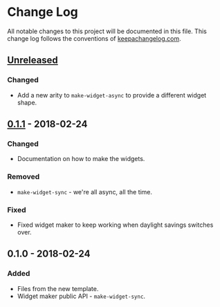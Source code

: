 # Change Log
All notable changes to this project will be documented in this file. This change log follows the conventions of [keepachangelog.com](http://keepachangelog.com/).

## [Unreleased]
### Changed
- Add a new arity to `make-widget-async` to provide a different widget shape.

## [0.1.1] - 2018-02-24
### Changed
- Documentation on how to make the widgets.

### Removed
- `make-widget-sync` - we're all async, all the time.

### Fixed
- Fixed widget maker to keep working when daylight savings switches over.

## 0.1.0 - 2018-02-24
### Added
- Files from the new template.
- Widget maker public API - `make-widget-sync`.

[Unreleased]: https://github.com/your-name/docufant/compare/0.1.1...HEAD
[0.1.1]: https://github.com/your-name/docufant/compare/0.1.0...0.1.1
